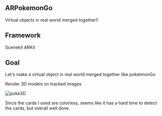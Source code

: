 ## ARPokemonGo
Virtual objects in real world merged together!!  

## Framework
Scenekit
ARKit 

## Goal 
Let's make a virtual object in real world merged together like poketmonGo

Render 3D models on tracked images 

![poke3D](https://user-images.githubusercontent.com/48039804/92721770-76bd3780-f31b-11ea-9ecb-f9aaa6fb5698.gif)

Since the cards I used are colorless, seems like it has a hard time to detect the cards, but overall well done. 
